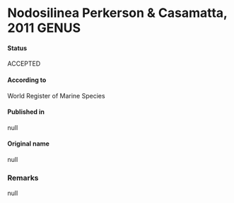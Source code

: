 Nodosilinea Perkerson & Casamatta, 2011 GENUS
=======

#### Status
ACCEPTED

#### According to
World Register of Marine Species

#### Published in
null

#### Original name
null

### Remarks
null